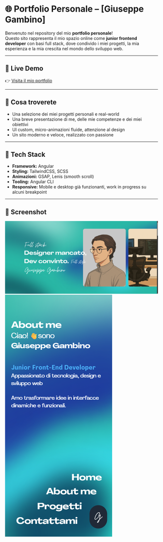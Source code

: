 # 🌐 Portfolio Personale – [Giuseppe Gambino]

Benvenuto nel repository del mio **portfolio personale**!  
Questo sito rappresenta il mio spazio online come **junior frontend developer** con basi full stack, dove condivido i miei progetti, la mia esperienza e la mia crescita nel mondo dello sviluppo web.

---

## 🔗 Live Demo

👉 [Visita il mio portfolio](https://share.google/vEeMbz5dmaH9pqGFo)  

---

## 📌 Cosa troverete

- Una selezione dei miei progetti personali e real-world
- Una breve presentazione di me, delle mie competenze e dei miei obiettivi
- UI custom, micro-animazioni fluide, attenzione al design
- Un sito moderno e veloce, realizzato con passione

---

## 🧰 Tech Stack

- **Framework:** Angular
- **Styling:** TailwindCSS, SCSS
- **Animazioni:** GSAP, Lenis (smooth scroll)
- **Tooling:** Angular CLI
- **Responsive:** Mobile e desktop già funzionanti, work in progress su alcuni breakpoint

---

## 📸 Screenshot

![Desktop Preview](./screenshots/desk.png)
![Mobile Preview](./screenshots/mobile.png)
